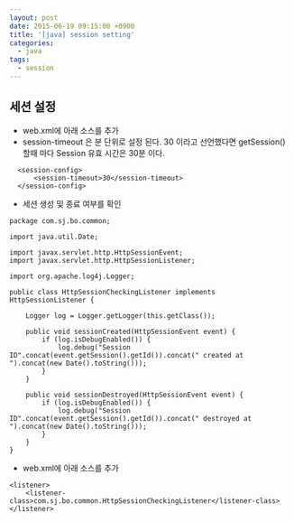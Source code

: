 ```yaml
---
layout: post
date: 2015-06-19 09:15:00 +0900
title: '[java] session setting'
categories:
  - java
tags:
  - session
---
```


## 세션 설정
- web.xml에 아래 소스를 추가  
- session-timeout 은 분 단위로 설정 된다. 30 이라고 선언했다면 getSession() 할때 마다 Session 유효 시간은 30분 이다.  

```
  <session-config>
      <session-timeout>30</session-timeout>
  </session-config>
```

- 세션 생성 및 종료 여부를 확인  

```
package com.sj.bo.common;

import java.util.Date;

import javax.servlet.http.HttpSessionEvent;
import javax.servlet.http.HttpSessionListener;

import org.apache.log4j.Logger;

public class HttpSessionCheckingListener implements HttpSessionListener {

    Logger log = Logger.getLogger(this.getClass());

    public void sessionCreated(HttpSessionEvent event) {
        if (log.isDebugEnabled()) {
            log.debug("Session ID".concat(event.getSession().getId()).concat(" created at ").concat(new Date().toString()));
        }
    }

    public void sessionDestroyed(HttpSessionEvent event) {
        if (log.isDebugEnabled()) {
            log.debug("Session ID".concat(event.getSession().getId()).concat(" destroyed at ").concat(new Date().toString()));
        }
    }
}
```

- web.xml에 아래 소스를 추가  

```
<listener>
    <listener-class>com.sj.bo.common.HttpSessionCheckingListener</listener-class>
</listener>
```

